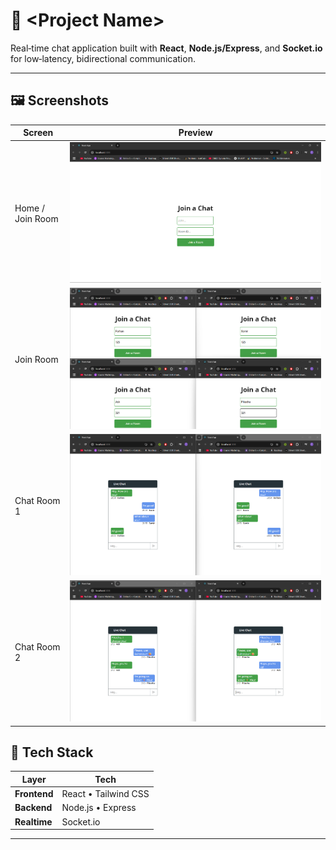 # 🧩 <Project Name>

Real‑time chat application built with **React**, **Node.js/Express**, and **Socket.io** for low‑latency, bidirectional communication.

---


## 🖼️ Screenshots

| Screen | Preview |
| ------ | ------- |
| Home / Join Room | ![Home](./assets/Home.png) |
| Join Room | ![Home](./assets/Joining_a_room.png) |
| Chat Room 1| ![Chat](./assets/Conversation_1.png) |
| Chat Room 2| ![Chat](./assets/Conversation_2.png) |



## 🚀 Tech Stack

| Layer      | Tech |
| ---------- | ---- |
| **Frontend** | React • Tailwind CSS |
| **Backend**  | Node.js • Express |
| **Realtime** | Socket.io |

---

